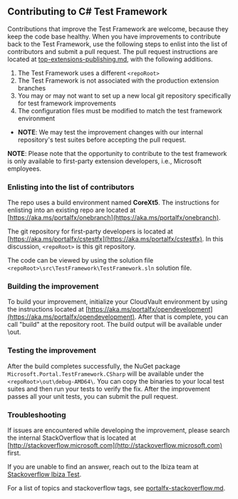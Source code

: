
<a name="contributing-to-c-test-framework"></a>
## Contributing to C# Test Framework

Contributions that improve the Test Framework are welcome, because they keep the code base healthy.  When you have improvements to contribute back to the Test Framework, use the following steps to enlist into the list of contributors and submit a pull request. The pull request instructions are located at [top-extensions-publishing.md](top-extensions-publishing.md), with the following additions.

1. The Test Framework uses a different `<repoRoot>`
1. The Test Framework is not associated with the production extension branches
1. You may or may not want to set up a new local git repository specifically for test framework improvements 
1. The configuration files must be modified to match the test framework environment

<!-- TODO: Determine which Azure group is represented by the word  "we" -->
* **NOTE**: We may test the improvement changes with our internal repository's test suites before accepting the pull request.

**NOTE**: Please note that the opportunity to contribute to the  test framework is only available to first-party extension developers, i.e., Microsoft employees.

<a name="contributing-to-c-test-framework-enlisting-into-the-list-of-contributors"></a>
### Enlisting into the list of contributors

The repo uses a build environment named **CoreXt5**.  The instructions for enlisting into an existing repo are located at [https://aka.ms/portalfx/onebranch](https://aka.ms/portalfx/onebranch).

The git repository for first-party developers is located at  [https://aka.ms/portalfx/cstestfx](https://aka.ms/portalfx/cstestfx). In this discussion, `<repoRoot>` is this git repository.

The code can be viewed by using the solution file `<repoRoot>\src\TestFramework\TestFramework.sln` solution file.

<a name="contributing-to-c-test-framework-building-the-improvement"></a>
### Building the improvement

<!-- TODO:  Verify that the build instructions are correct, including the location of the <repoRoot\out> -->

To build your improvement, initialize your CloudVault environment by using the instructions located at [https://aka.ms/portalfx/opendevelopment](https://aka.ms/portalfx/opendevelopment). After that is complete, you can call "build" at the repository root.  The build output will be available under <repoRoot>\out.

<a name="contributing-to-c-test-framework-testing-the-improvement"></a>
### Testing the improvement

After the build completes successfully, the NuGet package `Microsoft.Portal.TestFramework.CSharp` will be available under the `<repoRoot>\out\debug-AMD64\`.  You can copy the binaries to your local test suites and then run your tests to verify the fix. After the improvement passes all your unit tests, you can submit the pull request.

<a name="contributing-to-c-test-framework-troubleshooting"></a>
### Troubleshooting

If issues are encountered while developing the improvement, please search the internal StackOverflow that is located at [http://stackoverflow.microsoft.com](http://stackoverflow.microsoft.com) first.

 If you are unable to find an answer, reach out to the Ibiza team at  [Stackoverflow Ibiza Test](https://stackoverflow.microsoft.com/questions/tagged?tagnames=ibiza-test). 

 For a list of topics and stackoverflow tags, see [portalfx-stackoverflow.md](portalfx-stackoverflow.md).
